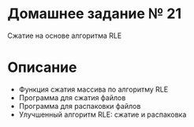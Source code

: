 # Домашнее задание № 21
Сжатие на основе алгоритма RLE

# Описание
- Функция сжатия массива по алгоритму RLE
- Программа для сжатия файлов
- Программа для распаковки файлов
- Улучшенный алгоритм RLE: сжатие и распаковка

